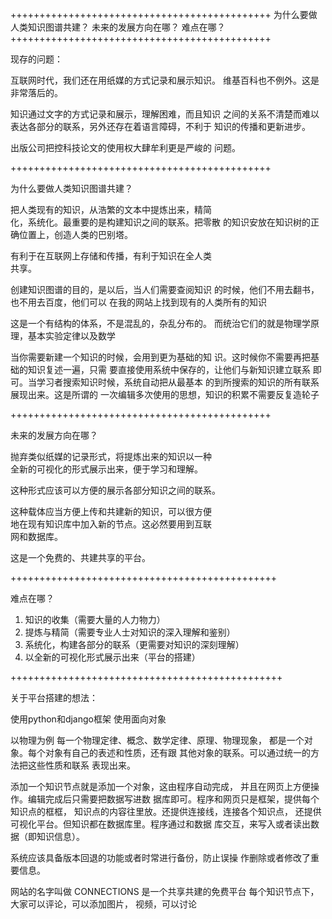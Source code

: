 +++++++++++++++++++++++++++++++++++++++++++++
为什么要做人类知识图谱共建？
未来的发展方向在哪？
难点在哪？
+++++++++++++++++++++++++++++++++++++++++++++

现存的问题：

互联网时代，我们还在用纸媒的方式记录和展示知识。
维基百科也不例外。这是非常落后的。

知识通过文字的方式记录和展示，理解困难，而且知识
之间的关系不清楚而难以
表达各部分的联系，另外还存在着语言障碍，不利于
知识的传播和更新进步。

出版公司把控科技论文的使用权大肆牟利更是严峻的
问题。

+++++++++++++++++++++++++++++++++++++++++++++     



为什么要做人类知识图谱共建？  

把人类现有的知识，从浩繁的文本中提炼出来，精简  
化，系统化。最重要的是构建知识之间的联系。把零散
的知识安放在知识树的正确位置上，创造人类的巴别塔。

有利于在互联网上存储和传播，有利于知识在全人类  
共享。

创建知识图谱的目的，是以后，当人们需要查阅知识
的时候，他们不用去翻书，也不用去百度，他们可以
在我的网站上找到现有的人类所有的知识

这是一个有结构的体系，不是混乱的，杂乱分布的。
而统治它们的就是物理学原理，基本实验定律以及数学

当你需要新建一个知识的时候，会用到更为基础的知
识。这时候你不需要再把基础的知识复述一遍，只需
要直接使用系统中保存的，让他们与新知识建立联系
即可。当学习者搜索知识时候，系统自动把从最基本
的到所搜索的知识的所有联系展现出来。这是所谓的
一次编辑多次使用的思想，知识的积累不需要反复造轮子


+++++++++++++++++++++++++++++++++++++++++++++     

未来的发展方向在哪？  

抛弃类似纸媒的记录形式，将提炼出来的知识以一种  
全新的可视化的形式展示出来，便于学习和理解。

这种形式应该可以方便的展示各部分知识之间的联系。  

这种载体应当方便上传和共建新的知识，可以很方便  
地在现有知识库中加入新的节点。这必然要用到互联  
网和数据库。

这是一个免费的、共建共享的平台。  

++++++++++++++++++++++++++++++++++++++++++++++  

难点在哪？  
1. 知识的收集（需要大量的人力物力）  
2. 提炼与精简（需要专业人士对知识的深入理解和鉴别）  
3. 系统化，构建各部分的联系（更需要对知识的深刻理解）  
4. 以全新的可视化形式展示出来（平台的搭建）  

+++++++++++++++++++++++++++++++++++++++++++++++

关于平台搭建的想法：

使用python和django框架
使用面向对象

以物理为例
每一个物理定律、概念、数学定律、原理、物理现象，
都是一个对象。每个对象有自己的表述和性质，还有跟
其他对象的联系。可以通过统一的方法把这些性质和联系
表现出来。

添加一个知识节点就是添加一个对象，这由程序自动完成，
并且在网页上方便操作。编辑完成后只需要把数据写进数
据库即可。程序和网页只是框架，提供每个知识点的框框，
知识点的内容往里放。还提供连接线，连接各个知识点，
还提供可视化平台。但知识都在数据库里。程序通过和数据
库交互，来写入或者读出数据（即知识信息）。

系统应该具备版本回退的功能或者时常进行备份，防止误操
作删除或者修改了重要信息。

网站的名字叫做 CONNECTIONS
是一个共享共建的免费平台
每个知识节点下，大家可以评论，可以添加图片，
视频，可以讨论
